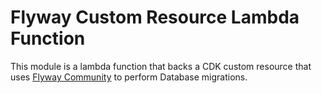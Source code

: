 # Flyway Custom Resource Lambda Function

This module is a lambda function that backs a CDK custom resource that uses
[Flyway Community](https://flywaydb.org/documentation/) to perform Database migrations.
